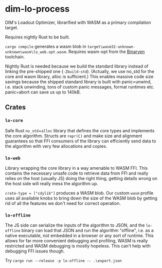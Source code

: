 # dim-lo-process

DIM's Loadout Optimizer, librarified with WASM as a primary compilation target.

Requires nightly Rust to be built.

`cargo compile` generates a wasm blob in `target\wasm32-unknown-unknown\wasm\lo_web.opt.wasm`. Requires wasm-opt from the [Binaryen](https://github.com/WebAssembly/binaryen) toolchain.

Nightly Rust is needed because we build the standard library instead of linking the pre-shipped one (`-Zbuild-std`).
(Actually, we use no_std for the core and wasm library, alloc is sufficient.)
This enables massive code size savings because the shipped standard library is built with panic=unwind, i.e. stack unwinding,
tons of custom panic messages, format runtimes etc. panic=abort can save us up to 140kB.

## Crates

### `lo-core`

Safe Rust `no_std`+`alloc` library that defines the core types and implements the core algorithm.
Structs are `repr(C)` and make size and alignment guarantees so that FFI consumers of the library
can efficiently send data to the algorithm with very few allocations and copies.

### `lo-web`

Library wrapping the core library in a way amenable to WASM FFI. This contains the necessary unsafe
code to retrieve data from FFI and really relies on the host (usually JS) doing the right thing,
getting details wrong on the host side will really mess the algorithm up.

`crate-type = ["cdylib"]` produces a WASM blob. Our custom `wasm` profile uses all available
knobs to bring down the size of the WASM blob by getting rid of all the features we don't
need for correct operation.

### `lo-offline`

The JS side can serialize the inputs of the algorithm to JSON, and the `lo-offline` binary
can load that JSON and run the algorithm "offline", i.e. as a native executable, not embedded
in a browser or any sort of runtime. This allows for far more convenient debugging and profiling,
WASM is really restricted and WASM debugging is mostly hopeless. This can't help with debugging
FFI issues though.

Try `cargo run --release -p lo-offline -- .\export.json`
